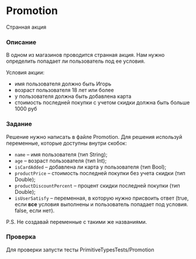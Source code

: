 # Promotion

Странная акция

### Описание

В одном из магазинов проводится странная акция. Нам нужно определить попадает ли пользователь под ее условия.

Условия акции:
- имя пользователя должно быть Игорь
- возраст пользователя 18 лет или более
- у пользователя должна быть добавлена карта
- стоимость последней покупки с учетом скидки должна быть больше 1000 руб

### Задание

Решение нужно написать в файле Promotion. Для решения используй переменные, которые доступны внутри скобок: 
- `name` – имя пользователя (тип String);
- `age` – возраст пользователя (тип Int);
- `isCardAdded` – добавлена ли карта у пользователя (тип Bool);
- `productPrice` – стоимость последней покупки без учета скидки (тип Double);
- `productDiscountPercent` – процент скидки последней покупки (тип Double);
- `isUserSatisfy` – переменная, в которую нужно присвоить ответ (true, если **все** условия выполнены и пользователь попадает под условия. false, если нет). 

P.S. Не создавай переменные с такими же названиями. 

### Проверка

Для проверки запусти тесты PrimitiveTypesTests/Promotion
